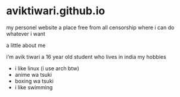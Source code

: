 # aviktiwari.github.io
my personel website a place free from all censorship where i can do whatever i want


a little about me 

i'm avik tiwari a 16 year old student who lives in india 
my hobbies 
* i like linux (i use arch btw)
* anime wa tsuki
* boxing wa tsuki 
* i like swimming 
